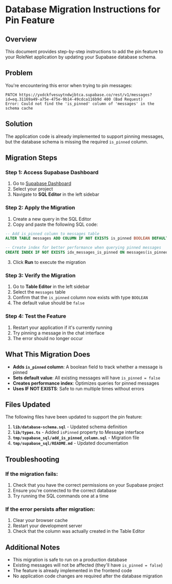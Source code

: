 # Database Migration Instructions for Pin Feature

## Overview

This document provides step-by-step instructions to add the pin feature to your RoleNet application by updating your Supabase database schema.

## Problem

You're encountering this error when trying to pin messages:
```
PATCH https://yxdckfvesuytndwjbtca.supabase.co/rest/v1/messages?id=eq.31169a49-a75e-475e-9b14-49cdca116b9d 400 (Bad Request)
Error: Could not find the 'is_pinned' column of 'messages' in the schema cache
```

## Solution

The application code is already implemented to support pinning messages, but the database schema is missing the required `is_pinned` column.

## Migration Steps

### Step 1: Access Supabase Dashboard

1. Go to [Supabase Dashboard](https://app.supabase.com)
2. Select your project
3. Navigate to **SQL Editor** in the left sidebar

### Step 2: Apply the Migration

1. Create a new query in the SQL Editor
2. Copy and paste the following SQL code:

```sql
-- Add is_pinned column to messages table
ALTER TABLE messages ADD COLUMN IF NOT EXISTS is_pinned BOOLEAN DEFAULT false;

-- Create index for better performance when querying pinned messages
CREATE INDEX IF NOT EXISTS idx_messages_is_pinned ON messages(is_pinned) WHERE is_pinned = true;
```

3. Click **Run** to execute the migration

### Step 3: Verify the Migration

1. Go to **Table Editor** in the left sidebar
2. Select the `messages` table
3. Confirm that the `is_pinned` column now exists with type `BOOLEAN`
4. The default value should be `false`

### Step 4: Test the Feature

1. Restart your application if it's currently running
2. Try pinning a message in the chat interface
3. The error should no longer occur

## What This Migration Does

- **Adds `is_pinned` column**: A boolean field to track whether a message is pinned
- **Sets default value**: All existing messages will have `is_pinned = false`
- **Creates performance index**: Optimizes queries for pinned messages
- **Uses IF NOT EXISTS**: Safe to run multiple times without errors

## Files Updated

The following files have been updated to support the pin feature:

1. **`lib/database-schema.sql`** - Updated schema definition
2. **`lib/types.ts`** - Added `isPinned` property to Message interface
3. **`tmp/supabase_sql/add_is_pinned_column.sql`** - Migration file
4. **`tmp/supabase_sql/README.md`** - Updated documentation

## Troubleshooting

### If the migration fails:

1. Check that you have the correct permissions on your Supabase project
2. Ensure you're connected to the correct database
3. Try running the SQL commands one at a time

### If the error persists after migration:

1. Clear your browser cache
2. Restart your development server
3. Check that the column was actually created in the Table Editor

## Additional Notes

- This migration is safe to run on a production database
- Existing messages will not be affected (they'll have `is_pinned = false`)
- The feature is already implemented in the frontend code
- No application code changes are required after the database migration